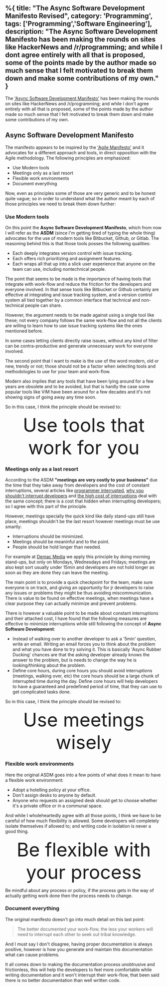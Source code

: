 %{
title: "The Async Software Development Manifesto Revised",
category: 'Programming', 
tags: ['Programming','Software Engineering'],
description: "The Async Software Development Manifesto has been making the rounds on sites like HackerNews and /r/programming; and while I dont agree entirely with all that is proposed, some of the points made by the author made so much sense that I felt motivated to break them down and make some contributions of my own."
}
---

The ['Async Software Development Manifesto'](https://asyncmanifesto.org/) has been making the rounds on sites like HackerNews and /r/programming; and while I don't agree entirely with all that is proposed, some of the points made by the author made so much sense that I felt motivated to break them down and make some contributions of my own.

## Async Software Development Manifesto

The manifesto appears to be inspired by the ['Agile Manifesto'](https://agilemanifesto.org/) and it advocates for a different approach and tools, in direct opposition with the Agile methodology. The following principles are emphasized:

- Use Modern tools
- Meetings only as a last resort
- Flexible work environments
- Document everything

Now, even as principles some of those are very generic and to be honest quite vague; so in order to understand what the author meant by each of those principles we need to break them down further:

### Use Modern tools

On this point the **Async Software Development Manifesto**, which from now I will refer as the **ASDM** (since I'm getting tired of typing the whole thing) advocates for the use of modern tools like Bitbucket, Github, or Gitlab. The reasoning behind this is that those tools posses the following qualities:

- Each deeply integrates version control with issue tracking.
- Each offers rich prioritizing and assignment features.
- Each wraps all that up into a slick user experience that anyone on the team can use, including nontechnical people.

The point that seems to be made is the importance of having tools that integrate with work-flow and reduce the friction for the developers and everyone involved. In that sense tools like Bitbucket or Github certainly are effective at integrating and issue tracking system, and a version control system all tied together by a common interface that technical and non-technical people can share.

However, the argument needs to be made against using a single tool like these; not every company follows the same work-flow and not all the clients are willing to learn how to use issue tracking systems like the ones mentioned before.

In some cases letting clients directly raise issues, without any kind of filter can be contra-productive and generate unnecessary work for everyone involved.

The second point that I want to make is the use of the word modern, old or new, trendy or not; those should not be a factor when selecting tools and methodologies to use for your team and work-flow.

Modern also implies that any tools that have been lying around for a few years are obsolete and to be avoided, but that is hardly the case some popular tools like VIM have been around for a few decades and it's not showing signs of going away any time soon.

So in this case, I think the principle should be revised to:

<div style="font-size:60px; text-align:center">Use tools that work for you</div>

### Meetings only as a last resort

According to the ASDM **"meetings are very costly to your business"** due the time that they take away from developers and the cost of constant interruptions, several articles like [programmer interrupted](https://blog.ninlabs.com/2013/01/programmer-interrupted/), [why you shouldn't interrupt developers](https://heeris.id.au/2013/this-is-why-you-shouldnt-interrupt-a-programmer) and [the high cost of interruptions](https://www.infoq.com/news/2013/01/Interruptions) deal with the same concept; there is a cost that hidden when interrupting developers; so I agree with this part of the principle.

However, meetings specially the quick kind like daily stand-ups still have place, meetings shouldn't be the last resort however meetings must be use smartly:

- Interruptions should be minimized.
- Meetings should be meaninful and to the point.
- People should be hold longer than needed.

For example at [Demac Media](https://www.demacmedia.com/) we apply this principle by doing morning stand-ups, but only on Mondays, Wednesdays and Fridays; meetings are also kept sort usually under 15min and developers are not hold longer as soon as they are done they can leave the meeting.

The main point is to provide a quick checkpoint for the team, make sure everyone is on track, and giving an opportunity for jr developers to raise any issues or problems they might be thus avoiding miscommunication. There is value to be found on effective meetings, when meetings have a clear purpose they can actually minimize and prevent problems.

There is however a valuable point to be made about constant interruptions and their attached cost, I have found that the following measures are effective to minimize interruptions while still following the concept of **Async Software Development**:

- Instead of walking over to another developer to ask a '5min' question, write an email. Writing an email forces you to think about the problem and what you have done to try solving it. This is basically 'Async Rubber Ducking' chances are that the asking developer already knows the answer to the problem, but is needs to change the way he is looking/thinking about the problem.
- Define core hours, during core hours you should avoid interruptions (meetings, walking over, etc) the core hours should be a large chunk of interrupted time during the day. Define core hours will help developers to have a guaranteed and predefined period of time, that they can use to get complicated tasks done.

So in this case, I think the principle should be revised to:

<div style="font-size:60px; text-align:center">Use meetings wisely</div>

### Flexible work environments

Here the original ASDM goes into a few points of what does it mean to have a flexible work environment:

- Adopt a hotelling policy at your office.
- Don't assign desks to anyone by default.
- Anyone who requests an assigned desk should get to choose whether it's a private office or in a communal space.

And while I wholeheartedly agree with all those points, I think we have to be careful of how much flexibility is allowed. Some developers will completely isolate themselves if allowed to; and writing code in isolation is never a good thing.

<div style="font-size:60px; text-align:center">Be flexible with your process</div>

Be mindful about any process or policy, if the process gets in the way of actually getting work done then the process needs to change.

### Document everything

The original manifesto doesn't go into much detail on this last point:

> The better documented your work-flow, the less your workers will need to interrupt each other to seek out tribal knowledge.

And I must say I don't disagree, having proper documentation is always positive, however is how you generate and maintain this documentation what can cause problems.

It all comes down to making the documentation process unobtrusive and frictionless, this will help the developers to feel more comfortable while writing documentation and it won't interrupt their work-flow, that been said there is no better documentation than well written code.
